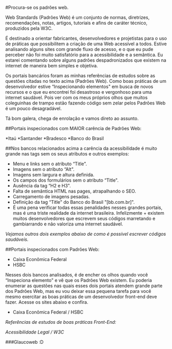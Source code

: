 #Procura-se os padrões web.

Web Standards (Padrões Web) é um conjunto de normas, diretrizes, recomendações, notas, artigos, tutoriais e afins de caráter técnico, produzidos pela W3C.

É destinado a orientar fabricantes, desenvolvedores e projetistas para o uso de práticas que possibilitem a criação de uma Web acessível a todos.
Estive analisando alguns sites com grande fluxo de acesso, e o que eu pude perceber não foi muito satisfatório para a acessibilidade e a semântica. Eu estarei comentando sobre alguns padrões despadronizados que existem na internet de maneira bem simples e objetiva.

Os portais bancários foram as minhas referências de estudos sobre as questões citadas no texto acima (Padrões Web). Como boas práticas de um desenvolvedor estive “Inspecionando elementos" em busca de novos recursos e o que eu encontrei foi desastroso e vergonhoso para uma internet saudável. Pois ver com os meus próprios olhos que muitos coleguinhas de trampo estão fazendo código sem zelar pelos Padrões Web é um pouco desagradável.

Tá bom galera, chega de enrolação e vamos direto ao assunto.

##Portais inspecionados com MAIOR carência de Padrões Web:

*Itaú
*Santander
*Bradesco
*Banco do Brasil

##Nos bancos relacionados acima a carência da acessibilidade é muito grande nas tags sem os seus atributos e outros exemplos:

+ Menu e links sem o atributo “Title".
+ Imagens sem o atributo “Alt".
+ Imagens sem largura e altura definida.
+ Os campos dos formulários sem o atributo “Title".
+ Ausência da tag “H2 e H3".
+ Falta de semântica HTML nas pages, atrapalhando o SEO.
+ Carregamento de imagens pesadas.
+ Definição da tag “Title" do Banco do Brasil "[bb.com.br]".
+ É uma pena verificar todas essas penalidades nesses grandes portais, mas é uma triste realidade da internet brasileira. Infelizmente + existem muitos desenvolvedores que escrevem seus códigos marretando e gambiarrando e não valoriza uma internet saudável. 

*Vejamos outros dois exemplos abaixo de como é possível escrever códigos saudáveis.*

##Portais inspecionados com Padrões Web:

+ Caixa Econômica Federal
+ HSBC

Nesses dois bancos analisados, é de encher os olhos quando você “Inspeciona elemento" e vê que os Padrões Web existem. Eu poderia enumerar as questões nas quais esses dois portais atendem grande parte dos Padrões Web, mas eu vou deixar essa pequena tarefa para você mesmo exercitar as boas práticas de um desenvolvedor front-end deve fazer. Acesse os sites abaixo e confira.

+ Caixa Econômica Federal / HSBC

*Referências de estudos de boas práticas Front-End:*

*Acessibilidade Legal / W3C*

###Glaucoweb :D